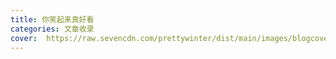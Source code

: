 ```yaml
---
title: 你笑起来真好看
categories: 文章收录
cover:  https://raw.sevencdn.com/prettywinter/dist/main/images/blogcover/hahaha.jpeg
---
```


<!-- more -->

<!-- @import "[TOC]" {cmd="toc" depthFrom=2 depthTo=6 orderedList=true} -->
